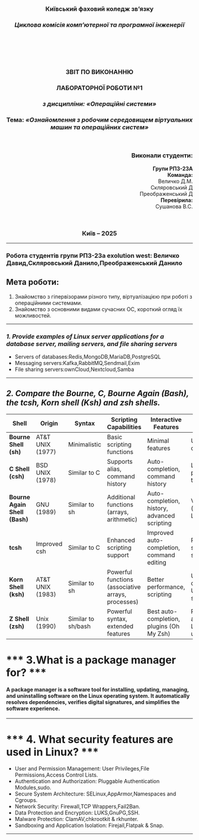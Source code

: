 <div
 align="center">
</div>
<div align="center">
  
### **Київський фаховий коледж зв’язку**  
### *Циклова комісія комп’ютерної та програмної інженерії*  

<br/><br/><br/><br/>


### **ЗВІТ ПО ВИКОНАННЮ** 
### **ЛАБОРАТОРНОЇ РОБОТИ №1**  
### *з дисципліни: «Операційні системи»*  

  
### **Тема:** *«Ознайомлення з робочим середовищем віртуальних машин та операційних систем»*  

<br/>

</div>

<div align="right">

### **Виконали студенти:**  
**Групи РПЗ-23А**  
**Команда:**<br> Величко Д.М.<br>Скляровський Д<br>Преображенський Д<br>
**Перевірила:**<br> Сушанова В.С.  

</div>

<div align="center">

<br/>

### **Київ – 2025**  

</div>


---

### Робота студентів групи РПЗ-23а exolution west: Величко Давид,Скляровський Данило,Преображенський Данило


## Мета роботи:  
1. Знайомство з гіпервізорами різного типу, віртуалізацією при роботі з операційними системами.
2. Знайомство з основними видами сучасних ОС, короткий огляд їх можливостей.


---

### ***1. Provide examples of Linux server applications for a database server, mailing servers, and file sharing servers***

- Servers of databases:Redis,MongoDB,MariaDB,PostgreSQL
- Messaging servers:Kafka,RabbitMQ,Sendmail,Exim
- File sharing servers:ownCloud,Nextcloud,Samba

---

## ***2. Compare the Bourne, C, Bourne Again (Bash), the tcsh, Korn shell (Ksh) and zsh shells.*** ##
| **Shell**  | **Origin** | **Syntax** | **Scripting Capabilities** | **Interactive Features** | **Popularity** |
|--------------|--------------|--------------|--------------------|--------------------|--------------|
| **Bourne Shell (sh)** | AT&T UNIX (1977) | Minimalistic | Basic scripting functions | Minimal features | Used for compatibility |
| **C Shell (csh)** | BSD UNIX (1978) | Similar to C | Supports alias, command history | Auto-completion, command history | Less popular due to instability |
| **Bourne Again Shell (Bash)** | GNU (1989) | Similar to sh | Additional functions (arrays, arithmetic) | Auto-completion, history, advanced scripting | Very popular (default in Linux) |
| **tcsh** | Improved csh | Similar to C | Enhanced scripting support | Improved auto-completion, command editing | Popular in some BSD systems |
| **Korn Shell (ksh)** | AT&T UNIX (1983) | Similar to sh | Powerful functions (associative arrays, processes) | Better performance, scripting | Used in corporate Unix systems |
| **Z Shell (zsh)** | Unix (1990) | Similar to sh/bash | Powerful syntax, extended features | Best auto-completion, plugins (Oh My Zsh) | Popular among Linux/Mac users |

# *** 3.What is a package manager for? *** #
#### A package manager is a software tool for installing, updating, managing, and uninstalling software on the Linux operating system. It automatically resolves dependencies, verifies digital signatures, and simplifies the software experience. ####
---
# *** 4. What security features are used in Linux? *** #
- User and Permission Management: User Privileges,File Permissions,Access Control Lists.
- Authentication and Authorization: Pluggable Authentication Modules,sudo.
- Secure System Architecture: SELinux,AppArmor,Namespaces and Cgroups.
- Network Security: Firewall,TCP Wrappers,Fail2Ban.
- Data Protection and Encryption: LUKS,GnuPG,SSH.
- Malware Protection: ClamAV,chkrootkit & rkhunter.
- Sandboxing and Application Isolation: Firejail,Flatpak & Snap.
---








